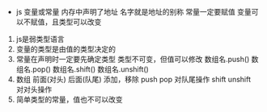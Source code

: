 - js 变量或常量 内存中声明了地址 名字就是地址的别称
常量一定要赋值
变量可以不赋值，且类型可以改变
1. js是弱类型语言
2. 变量的类型是由值的类型决定的
3. 常量在声明时一定要先确定类型
    类型不可变，但值可以修改
    数组名.push()
    数组名.pop()
    数组名.shift()
    数组名.unshift()
4. 数组 前面(对头) 后面(队尾) 添加，移除
        push pop  对队尾操作 shift unshift 对对头操作
5. 简单类型的常量，值也不可以改变